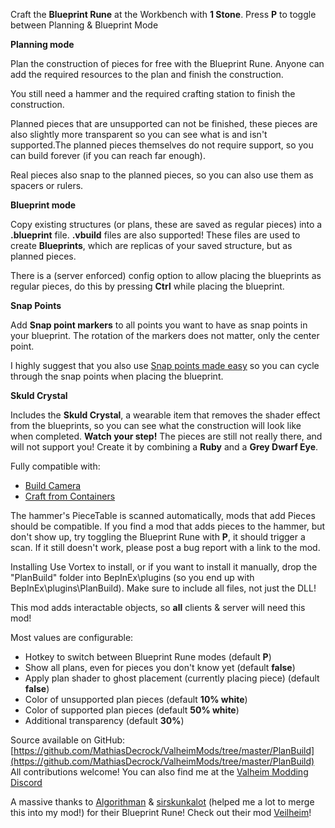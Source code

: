 ﻿Craft the **Blueprint Rune** at the Workbench with **1 Stone**. Press **P** to toggle between Planning & Blueprint Mode

**Planning mode**

Plan the construction of pieces for free with the Blueprint Rune. 
Anyone can add the required resources to the plan and finish the construction.

You still need a hammer and the required crafting station to finish the construction.

Planned pieces that are unsupported can not be finished, these pieces are also slightly more transparent so you can see what is and isn't supported.The planned pieces themselves do not require support, so you can build forever (if you can reach far enough).

Real pieces also snap to the planned pieces, so you can also use them as spacers or rulers.

**Blueprint mode**

Copy existing structures (or plans, these are saved as regular pieces) into a **.blueprint** file. **.vbuild** files are also supported!
These files are used to create **Blueprints**, which are replicas of your saved structure, but as planned pieces.

There is a (server enforced) config option to allow placing the blueprints as regular pieces, do this by pressing **Ctrl** while placing the blueprint.

**Snap Points**

Add **Snap point markers** to all points you want to have as snap points in your blueprint. The rotation of the markers does not matter, only the center point.

I highly suggest that you also use [Snap points made easy](https://www.nexusmods.com/valheim/mods/299)﻿ so you can cycle through the snap points when placing the blueprint.


**Skuld Crystal**

Includes the **Skuld Crystal**, a wearable item that removes the shader effect from the blueprints, so you can see what the construction will look like when completed.
**Watch your step!** The pieces are still not really there, and will not support you!
Create it by combining a **Ruby** and a **Grey Dwarf Eye**.

Fully compatible with:
- [Build Camera](https://www.nexusmods.com/valheim/mods/226)﻿
- [Craft from Containers](https://www.nexusmods.com/valheim/mods/40)﻿


The hammer's PieceTable is scanned automatically, mods that add Pieces should be compatible. If you find a mod that adds pieces to the hammer, but don't show up, try toggling the Blueprint Rune with **P**, it should trigger a scan. If it still doesn't work, please post a bug report with a link to the mod.

Installing
Use Vortex to install, or if you want to install it manually, drop the "PlanBuild" folder into BepInEx\plugins (so you end up with BepInEx\plugins\PlanBuild).
Make sure to include all files, not just the DLL!

This mod adds interactable objects, so **all** clients & server will need this mod!

Most values are configurable:

- Hotkey to switch between Blueprint Rune modes (default **P**)
- Show all plans, even for pieces you don't know yet (default **false**)
- Apply plan shader to ghost placement (currently placing piece) (default **false**)
- Color of unsupported plan pieces (default **10% white**)
- Color of supported plan pieces (default **50% white**)
- Additional transparency (default **30%**)


Source available on GitHub: [https://github.com/MathiasDecrock/ValheimMods/tree/master/PlanBuild](https://github.com/MathiasDecrock/ValheimMods/tree/master/PlanBuild)﻿
All contributions welcome! You can also find me at the [Valheim Modding Discord](https://discord.gg/RBq2mzeu4z)

A massive thanks to  [Algorithman](https://github.com/Algorithman) & [sirskunkalot](https://github.com/sirskunkalot) (helped me a lot to merge this into my mod!) for their Blueprint Rune!  Check out their mod [Veilheim](https://github.com/sirskunkalot/Veilheim)!